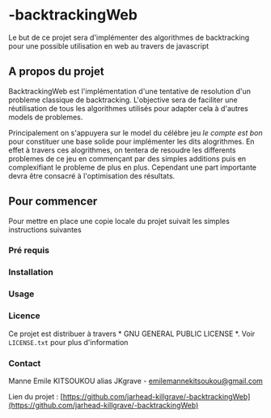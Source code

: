 # -backtrackingWeb
Le but de ce projet sera d'implémenter des algorithmes de backtracking  pour une possible utilisation en web au travers de javascript

## A propos du projet

BacktrackingWeb est l'implémentation d'une tentative de resolution d'un probleme classique de backtracking. L'objective sera de faciliter une réutilisation de tous les algorithmes utilisés pour adapter cela à d'autres models de problemes.

Principalement on s'appuyera sur le model du célébre jeu *le compte est bon* pour constituer une base solide pour implémenter les dits alogrithmes. En effet à travers ces alogrithmes, on tentera de resoudre les differents problemes de ce jeu en commençant par des simples additions puis en complexifiant le probleme de plus en plus. Cependant une part importante devra être consacré à l'optimisation des résultats.

## Pour commencer

Pour mettre en place une copie locale du projet suivait les simples instructions suivantes

### Pré requis

### Installation

### Usage

### Licence

Ce projet est distribuer à travers * GNU GENERAL PUBLIC LICENSE *. Voir `LICENSE.txt` pour plus d'information

### Contact
Manne Emile KITSOUKOU alias JKgrave - emilemannekitsoukou@gmail.com

Lien du projet : [https://github.com/jarhead-killgrave/-backtrackingWeb](https://github.com/jarhead-killgrave/-backtrackingWeb)



